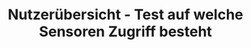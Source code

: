 ---
title: "Nutzerübersicht - Test auf welche Sensoren Zugriff besteht"
linkTitle: "Test auf welche Sensoren Zugriff besteht"
weight: 200
---